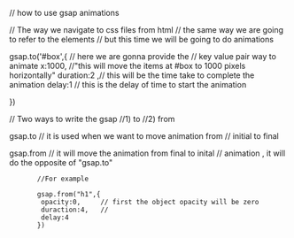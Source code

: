 // how to use gsap animations

  // The way we navigate to css files from html 
  // the same way we are going to refer to the elements 
  // but this time we will be going to do animations


gsap.to('#box',{
    // here we are gonna provide the 
    // key value pair way to animate
  x:1000, //"this will move the items at #box to 1000 pixels horizontally"
  duration:2 ,// this will be the time take to complete the animation
  delay:1 // this is the delay of time to start the animation
   
})

 // Two ways to write the gsap 
 //1) to 
 //2) from 

 gsap.to // it is used when we want to move animation from 
         // initial to final 

 gsap.from // it will move the animation from final to inital 
           // animation , it will do the opposite of "gsap.to"




           //For example 

           gsap.from("h1",{
            opacity:0,     // first the object opacity will be zero
            duraction:4,   // 
            delay:4
           })
